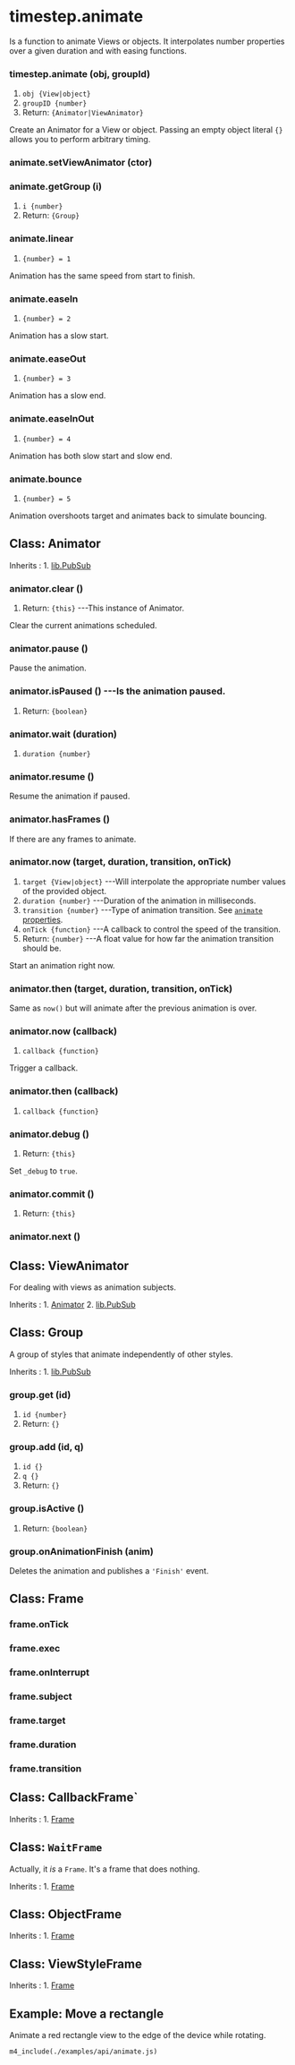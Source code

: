 # timestep.animate

Is a function to animate Views or objects. It interpolates number properties over a given duration and with easing functions.

### timestep.animate (obj, groupId)
1. `obj {View|object}`
2. `groupID {number}`
3. Return: `{Animator|ViewAnimator}`

Create an Animator for a View or object. Passing an empty object literal `{}` allows you to perform arbitrary timing.

### animate.setViewAnimator (ctor)

### animate.getGroup (i)
1. `i {number}`
2. Return: `{Group}`

### animate.linear
1. `{number} = 1`

Animation has the same speed from start to finish.

### animate.easeIn
1. `{number} = 2`

Animation has a slow start.

### animate.easeOut
1. `{number} = 3`

Animation has a slow end.

### animate.easeInOut
1. `{number} = 4`

Animation has both slow start and slow end.

### animate.bounce
1. `{number} = 5`

Animation overshoots target and animates back to simulate bouncing.



## Class: Animator

Inherits
:    1. [lib.PubSub](./lib-pubsub.html)

### animator.clear ()
1. Return: `{this}` ---This instance of Animator.

Clear the current animations scheduled.

### animator.pause ()

Pause the animation.

### animator.isPaused () ---Is the animation paused.
1. Return: `{boolean}`

### animator.wait (duration)
1. `duration {number}`

### animator.resume ()

Resume the animation if paused.

### animator.hasFrames ()

If there are any frames to animate.

### animator.now (target, duration, transition, onTick)
1. `target {View|object}` ---Will interpolate the appropriate number values of the provided object.
2. `duration {number}` ---Duration of the animation in milliseconds.
3. `transition {number}` ---Type of animation transition. See [`animate` properties](#properties).
4. `onTick {function}` ---A callback to control the speed of the transition.
5. Return: `{number}` ---A float value for how far the animation transition should be.

Start an animation right now.

### animator.then (target, duration, transition, onTick)

Same as `now()` but will animate after the previous animation is over.

### animator.now (callback)
1. `callback {function}`

Trigger a callback.

### animator.then (callback)
1. `callback {function}`

### animator.debug ()
1. Return: `{this}`

Set `_debug` to `true`.

### animator.commit ()
1. Return: `{this}`

### animator.next ()


## Class: ViewAnimator

For dealing with views as animation subjects.

Inherits
:    1. [Animator](#animator)
     2. [lib.PubSub](./lib-pubsub.html)

## Class: Group

A group of styles that animate independently of other styles.

Inherits
:    1. [lib.PubSub](./lib-pubsub.html)

### group.get (id)
1. `id {number}`
2. Return: `{}`

### group.add (id, q)
1. `id {}`
2. `q {}`
3. Return: `{}`

### group.isActive ()
1. Return: `{boolean}`

### group.onAnimationFinish (anim)

Deletes the animation and publishes a `'Finish'` event.


## Class: Frame

### frame.onTick

### frame.exec

### frame.onInterrupt

### frame.subject

### frame.target

### frame.duration

### frame.transition


## Class: CallbackFrame`

Inherits
:    1. [Frame](#frame)


## Class: `WaitFrame` 

Actually, it *is* a `Frame`. It's a frame that does nothing.

Inherits
:    1. [Frame](#frame)


## Class: ObjectFrame

Inherits
:    1. [Frame](#frame)


## Class: ViewStyleFrame

Inherits
:    1. [Frame](#frame)


## Example: Move a rectangle

Animate a red rectangle view to the edge of the device while rotating.

~~~
m4_include(./examples/api/animate.js)
~~~
